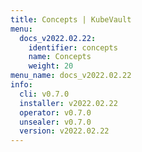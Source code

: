 ```yaml
---
title: Concepts | KubeVault
menu:
  docs_v2022.02.22:
    identifier: concepts
    name: Concepts
    weight: 20
menu_name: docs_v2022.02.22
info:
  cli: v0.7.0
  installer: v2022.02.22
  operator: v0.7.0
  unsealer: v0.7.0
  version: v2022.02.22
---
```


